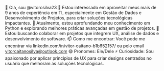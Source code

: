 👋 Olá, sou @vitorcsilva23
👀 Estou interessado em aproveitar meus mais de 9 anos de experiência em TI, especialmente em Gestão de Dados e Desenvolvimento de Projetos, para criar soluções tecnológicas impactantes.
🌱 Atualmente, estou aprofundando meu conhecimento em Python e explorando melhores práticas avançadas em gestão de projetos.
💞️ Estou buscando colaborar em projetos que integrem UX, análise de dados e desenvolvimento de software.
📫 Como me encontrar: Você pode me encontrar via linkedin.com/in/vitor-caitano-b1b652157/ ou pelo email vitorcaitanosilva@outlook.com
😄 Pronomes: Ele/Dele
⚡ Curiosidade: Sou apaixonado por aplicar princípios de UX para criar designs centrados no usuário que melhoram as soluções tecnológicas.
